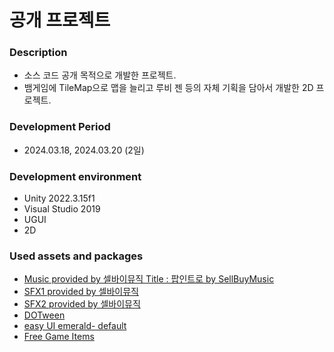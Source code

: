 # 공개 프로젝트

### **Description**
 - 소스 코드 공개 목적으로 개발한 프로젝트.
 - 뱀게임에 TileMap으로 맵을 늘리고 루비 젠 등의 자체 기획을 담아서 개발한 2D 프로젝트.

### **Development Period**
 - 2024.03.18, 2024.03.20 (2일)

### **Development environment**
- Unity 2022.3.15f1
- Visual Studio 2019
- UGUI
- 2D
  
### **Used assets and packages**
- [Music provided by 셀바이뮤직 Title : 팝인트로 by SellBuyMusic](https://sellbuymusic.com/md/mdazwnn-qcbfxxw)
- [SFX1 provided by 셀바이뮤직](https://sellbuymusic.com/md/srrvcbb-jcbfxxw)
- [SFX2 provided by 셀바이뮤직](https://sellbuymusic.com/md/sruncwf-jcbfxxw)
- [DOTween](https://assetstore.unity.com/packages/tools/animation/dotween-hotween-v2-27676)
- [easy UI emerald- default](https://assetstore.unity.com/packages/2d/gui/icons/easy-ui-emerald-default-112796)
- [Free Game Items](https://assetstore.unity.com/packages/2d/environments/free-game-items-131764)
